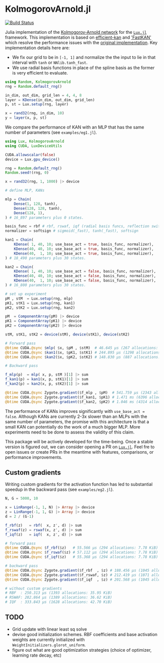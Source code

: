 # KolmogorovArnold.jl

[![Build Status](https://github.com/vpuri3/KolmogorovArnold.jl/actions/workflows/CI.yml/badge.svg?branch=master)](https://github.com/vpuri3/KolmogorovArnold.jl/actions/workflows/CI.yml?query=branch%3Amaster)

Julia implementation of the [Kolmogorov-Arnold network](https://arxiv.org/abs/2404.19756)
for the [`Lux.jl`](https://lux.csail.mit.edu/stable/) framework.
This implementation is based on [efficient-kan](https://github.com/Blealtan/efficient-kan)
and ['FastKAN'](https://github.com/ZiyaoLi/fast-kan) which resolve the performance
issues with the [original implementation](https://github.com/KindXiaoming/pykan).
Key implementation details here are:
- We fix our grid to be in `[-1, 1]` and normalize the the input to lie in that interval with `tanh` or `NNlib.tanh_fast`.
- We use radial basis functions in place of the spline basis as the former is very efficient to evaluate.

```julia
using Random, KolmogorovArnold
rng = Random.default_rng()

in_dim, out_dim, grid_len = 4, 4, 8
layer = KDense(in_dim, out_dim, grid_len)
p, st = Lux.setup(rng, layer)

x = rand32(rng, in_dim, 10)
y = layer(x, p, st)
```

We compare the performance of KAN with an MLP that has the same number of parameters (see `examples/eg1.jl`).
```julia
using Lux, KolmogorovArnold
using CUDA, LuxDeviceUtils

CUDA.allowscalar(false)
device = Lux.gpu_device()

rng = Random.default_rng()
Random.seed!(rng, 0)

x = rand32(rng, 1, 1000) |> device

# define MLP, KANs

mlp = Chain(
    Dense(1, 128, tanh),
    Dense(128, 128, tanh),
    Dense(128, 1),
) # 16_897 parameters plus 0 states.

basis_func = rbf # rbf, rswaf, iqf (radial basis funcs, reflection switch activation funcs, inverse quadratic funcs)
normalizer = softsign # sigmoid(_fast), tanh(_fast), softsign

kan1 = Chain(
    KDense( 1, 40, 10; use_base_act = true, basis_func, normalizer),
    KDense(40, 40, 10; use_base_act = true, basis_func, normalizer),
    KDense(40,  1, 10; use_base_act = true, basis_func, normalizer),
) # 18_490 parameters plus 30 states.

kan2 = Chain(
    KDense( 1, 40, 10; use_base_act = false, basis_func, normalizer),
    KDense(40, 40, 10; use_base_act = false, basis_func, normalizer),
    KDense(40,  1, 10; use_base_act = false, basis_func, normalizer),
) # 16_800 parameters plus 30 states.

# set up experiment
pM , stM  = Lux.setup(rng, mlp)
pK1, stK1 = Lux.setup(rng, kan1)
pK2, stK2 = Lux.setup(rng, kan2)

pM  = ComponentArray(pM) |> device
pK1 = ComponentArray(pK1) |> device
pK2 = ComponentArray(pK2) |> device

stM, stK1, stK2 = device(stM), device(stK1), device(stK2)

# Forward pass
@btime CUDA.@sync $mlp( $x, $pM , $stM)  # 46.645 μs (267 allocations: 6.88 KiB)
@btime CUDA.@sync $kan1($x, $pK1, $stK1) # 244.895 μs (1298 allocations: 31.16 KiB) 
@btime CUDA.@sync $kan2($x, $pK2, $stK2) # 148.830 μs (887 allocations: 21.08 KiB)

# Backward pass

f_mlp(p)  = mlp( x, p, stM )[1] |> sum
f_kan1(p) = kan1(x, p, stK1)[1] |> sum
f_kan2(p) = kan2(x, p, stK2)[1] |> sum

@btime CUDA.@sync Zygote.gradient($f_mlp , $pM)  # 541.759 μs (2343 allocations: 70.77 KiB)
@btime CUDA.@sync Zygote.gradient($f_kan1, $pK1) # 1.471 ms (6396 allocations: 171.08 KiB)
@btime CUDA.@sync Zygote.gradient($f_kan2, $pK2) # 1.046 ms (4314 allocations: 123.08 KiB)

```
The performance of KANs improves significantly with `use_base_act = false`.
Although KANs are currently 2-3x slower than an MLPs with the same number of parameters,
the promise with this architecture is that a small KAN can potentially do the work of a much bigger MLP.
More experiments need to be done to assess the validity of this claim.

This package will be actively developed for the time-being.
Once a stable version is figured out, we can consider opening a PR on [`Lux.jl`](https://github.com/LuxDL/Lux.jl).
Feel fre to open issues or create PRs in the meantime with features, comparisons, or performance improvements.

## Custom gradients

Writing custom gradients for the activation function has led to substantial speedup in the backward pass (see `examples/eg2.jl`).
```julia
N, G = 5000, 10

x = LinRange(-1, 1, N) |> Array |> device
z = LinRange(-1, 1, G) |> Array |> device
d = 2 / (G-1)

f_rbf(z)   = rbf(  x, z', d) |> sum
f_rswaf(z) = rswaf(x, z', d) |> sum
f_iqf(z)   = iqf(  x, z', d) |> sum

# forward pass
@btime CUDA.@sync $f_rbf($z)   # 55.566 μs (294 allocations: 7.78 KiB)
@btime CUDA.@sync $f_rswaf($z) # 57.112 μs (294 allocations: 7.78 KiB)
@btime CUDA.@sync $f_iqf($z)   # 55.368 μs (294 allocations: 7.78 KiB)

# backward pass
@btime CUDA.@sync Zygote.gradient($f_rbf  , $z) # 188.456 μs (1045 allocations: 27.62 KiB)
@btime CUDA.@sync Zygote.gradient($f_rswaf, $z) # 212.419 μs (1071 allocations: 28.30 KiB)
@btime CUDA.@sync Zygote.gradient($f_iqf  , $z) # 201.568 μs (1045 allocations: 27.62 KiB)

# without custom gradients
# RBF  : 250.313 μs (1393 allocations: 35.95 KiB)
# RSWAF: 282.864 μs (1389 allocations: 36.62 KiB)
# IQF  : 333.843 μs (1628 allocations: 42.70 KiB)
```

## TODO
- Grid update with linear least sq solve
- devise good initialization schemes. RBF coefficients and base activation weights are currently initialized with `WeightInitializers.glorot_uniform`.
- figure out what are good optimization strategies (choice of optimizer, learning rate decay, etc)
